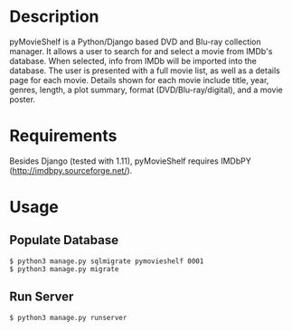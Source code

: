 # Description

pyMovieShelf is a Python/Django based DVD and Blu-ray collection manager. It allows a user to search for and select a movie from IMDb's database. When selected, info from IMDb will be imported into the database. The user is presented with a full movie list, as well as a details page for each movie. Details shown for each movie include title, year, genres, length, a plot summary, format (DVD/Blu-ray/digital), and a movie poster.

# Requirements

Besides Django (tested with 1.11), pyMovieShelf requires IMDbPY (http://imdbpy.sourceforge.net/).

# Usage

## Populate Database

```
$ python3 manage.py sqlmigrate pymovieshelf 0001
$ python3 manage.py migrate
```

## Run Server

`$ python3 manage.py runserver`
